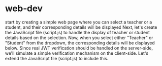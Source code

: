 # web-dev
 start by creating a simple web page where you can select a teacher or a student, and their corresponding details will be displayed
 Next, let's create the JavaScript file (script.js) to handle the display of teacher or student details based on the selection.
 Now, when you select either "Teacher" or "Student" from the dropdown, the corresponding details will be displayed below.
 Since real JWT verification should be handled on the server-side, we'll simulate a simple verification mechanism on the client-side. Let's extend the JavaScript file (script.js) to include this.
